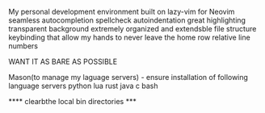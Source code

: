My personal development environment built on lazy-vim for Neovim
seamless autocompletion
spellcheck
autoindentation
great highlighting
transparent background
extremely organized and extendsble file structure
keybinding that allow my hands to never leave the home row
relative line numbers

WANT IT AS BARE AS POSSIBLE

Mason(to manage my laguage servers)
      - ensure installation of following language servers
        python 
        lua
        rust
        java
        c
        bash

**** clearbthe local bin directories ***


